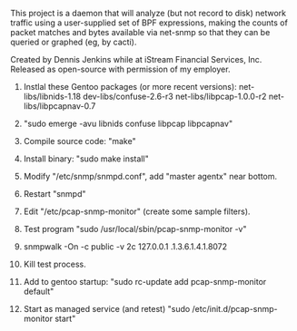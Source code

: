 This project is a daemon that will analyze (but not record to disk)
network traffic using a user-supplied set of BPF expressions,
making the counts of packet matches and bytes available via net-snmp
so that they can be queried or graphed (eg, by cacti).

Created by Dennis Jenkins while at iStream Financial Services, Inc.
Released as open-source with permission of my employer.


1) Instlal these Gentoo packages (or more recent versions):
	net-libs/libnids-1.18
	dev-libs/confuse-2.6-r3
	net-libs/libpcap-1.0.0-r2
	net-libs/libpcapnav-0.7

2) "sudo emerge -avu libnids confuse libpcap libpcapnav"

3) Compile source code: "make"

4) Install binary: "sudo make install"

5) Modify "/etc/snmp/snmpd.conf", add "master agentx" near bottom.

6) Restart "snmpd"

7) Edit "/etc/pcap-snmp-monitor" (create some sample filters).

8) Test program "sudo /usr/local/sbin/pcap-snmp-monitor -v"

9) snmpwalk -On -c public -v 2c 127.0.0.1 .1.3.6.1.4.1.8072

10) Kill test process.

11) Add to gentoo startup: "sudo rc-update add pcap-snmp-monitor default"

12) Start as managed service (and retest) "sudo /etc/init.d/pcap-snmp-monitor start"
